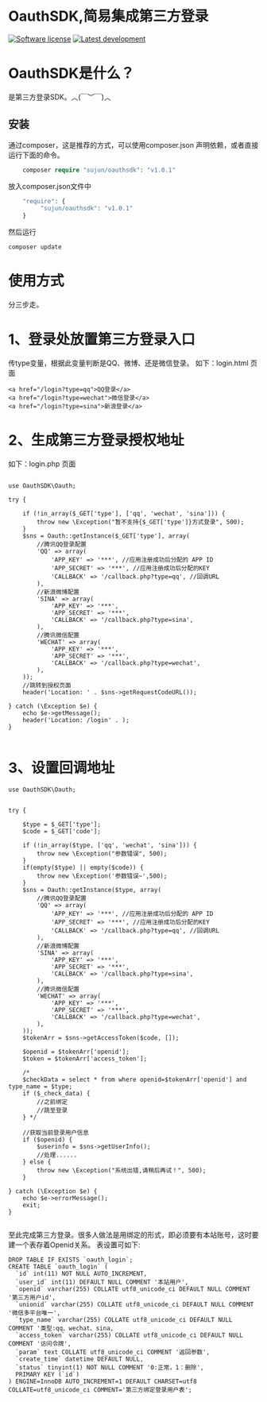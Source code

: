 # OauthSDK,简易集成第三方登录
[![Software license][ico-license]](LICENSE)
[![Latest development][ico-version-dev]][link-packagist]




# OauthSDK是什么？

是第三方登录SDK。︿(￣︶￣)︿

## 安装

通过composer，这是推荐的方式，可以使用composer.json 声明依赖，或者直接运行下面的命令。

```php
    composer require "sujun/oauthsdk": "v1.0.1"

```

放入composer.json文件中

```php
    "require": {
         "sujun/oauthsdk": "v1.0.1"
    }
```

然后运行

```
composer update
```

# 使用方式
分三步走。

# 1、登录处放置第三方登录入口
传type变量，根据此变量判断是QQ、微博、还是微信登录。
如下：login.html 页面
```
<a href="/login?type=qq">QQ登录</a>
<a href="/login?type=wechat">微信登录</a>
<a href="/login?type=sina">新浪登录</a>

```


# 2、生成第三方登录授权地址
如下：login.php 页面
```

use OauthSDK\Oauth;

try {

    if (!in_array($_GET['type'], ['qq', 'wechat', 'sina'])) {
        throw new \Exception("暂不支持{$_GET['type']}方式登录", 500);
    }
    $sns = Oauth::getInstance($_GET['type'], array(
        //腾讯QQ登录配置
        'QQ' => array(
            'APP_KEY' => '***', //应用注册成功后分配的 APP ID
            'APP_SECRET' => '***', //应用注册成功后分配的KEY
            'CALLBACK' => '/callback.php?type=qq', //回调URL
        ),
        //新浪微博配置
        'SINA' => array(
            'APP_KEY' => '***', 
            'APP_SECRET' => '***', 
            'CALLBACK' => '/callback.php?type=sina', 
        ),
        //腾讯微信配置
        'WECHAT' => array(
            'APP_KEY' => '***', 
            'APP_SECRET' => '***', 
            'CALLBACK' => '/callback.php?type=wechat', 
        ),
    ));
    //跳转到授权页面
    header('Location: ' . $sns->getRequestCodeURL());

} catch (\Exception $e) {
    echo $e->getMessage();
    header('Location: /login' . );
}


```


# 3、设置回调地址

```
use OauthSDK\Oauth;


try {

    $type = $_GET['type'];
    $code = $_GET['code'];

    if (!in_array($type, ['qq', 'wechat', 'sina'])) {
        throw new \Exception("参数错误", 500);
    }
    if(empty($type) || empty($code)) {
    	throw new \Exception('参数错误~',500);
    }
    $sns = Oauth::getInstance($type, array(
        //腾讯QQ登录配置
        'QQ' => array(
            'APP_KEY' => '***', //应用注册成功后分配的 APP ID
            'APP_SECRET' => '***', //应用注册成功后分配的KEY
            'CALLBACK' => '/callback.php?type=qq', //回调URL
        ),
        //新浪微博配置
        'SINA' => array(
            'APP_KEY' => '***', 
            'APP_SECRET' => '***', 
            'CALLBACK' => '/callback.php?type=sina', 
        ),
        //腾讯微信配置
        'WECHAT' => array(
            'APP_KEY' => '***', 
            'APP_SECRET' => '***', 
            'CALLBACK' => '/callback.php?type=wechat', 
        ),
    ));
    $tokenArr = $sns->getAccessToken($code, []);

    $openid = $tokenArr['openid'];
    $token = $tokenArr['access_token'];

    /*
    $checkData = select * from where openid=$tokenArr['openid'] and type_name = $type;
	if ($_check_data) {
	    //之前绑定
	    //跳至登录
	} */
  
    //获取当前登录用户信息
    if ($openid) {
        $userinfo = $sns->getUserInfo();
        //处理......
    } else {
        throw new \Exception("系统出错,请稍后再试！", 500);
    }

} catch (\Exception $e) {
    echo $e->errorMessage();
    exit;
}


```


至此完成第三方登录。很多人做法是用绑定的形式，即必须要有本站账号，这时要建一个表存着Openid关系。
表设置可如下:

```
DROP TABLE IF EXISTS `oauth_login`;
CREATE TABLE `oauth_login` (
  `id` int(11) NOT NULL AUTO_INCREMENT,
  `user_id` int(11) DEFAULT NULL COMMENT '本站用户',
  `openid` varchar(255) COLLATE utf8_unicode_ci DEFAULT NULL COMMENT '第三方用户id',
  `unionid` varchar(255) COLLATE utf8_unicode_ci DEFAULT NULL COMMENT '微信多平台唯一',
  `type_name` varchar(255) COLLATE utf8_unicode_ci DEFAULT NULL COMMENT '类型:qq、wechat、sina,
  `access_token` varchar(255) COLLATE utf8_unicode_ci DEFAULT NULL COMMENT '访问令牌',
  `param` text COLLATE utf8_unicode_ci COMMENT '返回参数',
  `create_time` datetime DEFAULT NULL,
  `status` tinyint(1) NOT NULL COMMENT '0:正常，1：删除',
  PRIMARY KEY (`id`)
) ENGINE=InnoDB AUTO_INCREMENT=1 DEFAULT CHARSET=utf8 COLLATE=utf8_unicode_ci COMMENT='第三方绑定登录用户表';


```


[ico-license]: https://img.shields.io/github/license/helei112g/payment.svg
[ico-version-dev]: https://img.shields.io/packagist/vpre/riverslei/payment.svg


[link-packagist]: https://packagist.org/packages/sujun/oauthsdk
